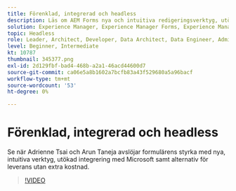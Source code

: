 ```yaml
---
title: Förenklad, integrerad och headless
description: Läs om AEM Forms nya och intuitiva redigeringsverktyg, utökade integreringar med Microsoft och alternativ för headless-leverans.
solution: Experience Manager, Experience Manager Forms, Experience Manager as a Cloud Service
topic: Headless
role: Leader, Architect, Developer, Data Architect, Data Engineer, Admin, User
level: Beginner, Intermediate
kt: 10787
thumbnail: 345377.png
exl-id: 2d129fbf-bad4-468b-a2a1-46acd44600d7
source-git-commit: ca06e5a8b1602a7bcfb83a43f529680a5a96bacf
workflow-type: tm+mt
source-wordcount: '53'
ht-degree: 0%

---
```


# Förenklad, integrerad och headless

Se när Adrienne Tsai och Arun Taneja avslöjar formulärens styrka med nya, intuitiva verktyg, utökad integrering med Microsoft samt alternativ för leverans utan extra kostnad.

>[!VIDEO](https://video.tv.adobe.com/v/345377/?quality=12&learn=on)
